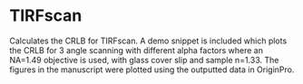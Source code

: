 # TIRFscan

Calculates the CRLB for TIRFscan. A demo snippet is included which plots the CRLB for 3 angle scanning with different alpha factors where an NA=1.49 objective is used, with glass cover slip and sample n=1.33. The figures in the manuscript were plotted using the outputted data in OriginPro.
